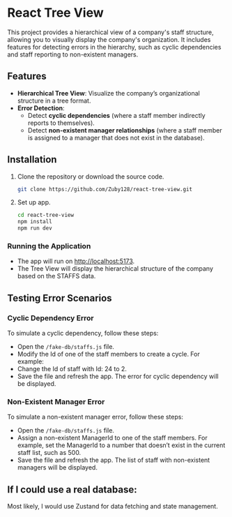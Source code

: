 # React Tree View

This project provides a hierarchical view of a company's staff structure, allowing you to visually display the company's organization. It includes features for detecting errors in the hierarchy, such as cyclic dependencies and staff reporting to non-existent managers.

## Features

- **Hierarchical Tree View**: Visualize the company’s organizational structure in a tree format.
- **Error Detection**:
  - Detect **cyclic dependencies** (where a staff member indirectly reports to themselves).
  - Detect **non-existent manager relationships** (where a staff member is assigned to a manager that does not exist in the database).

## Installation

1. Clone the repository or download the source code.

   ```bash
   git clone https://github.com/Zuby128/react-tree-view.git
   ```

2. Set up app.

   ```bash
   cd react-tree-view
   npm install
   npm run dev
   ```

### Running the Application

- The app will run on [http://localhost:5173](http://localhost:5173).
- The Tree View will display the hierarchical structure of the company based on the STAFFS data.

## Testing Error Scenarios

### Cyclic Dependency Error

To simulate a cyclic dependency, follow these steps:

- Open the `/fake-db/staffs.js` file.
- Modify the Id of one of the staff members to create a cycle. For example:
- Change the Id of staff with Id: 24 to 2.
- Save the file and refresh the app. The error for cyclic dependency will be displayed.

### Non-Existent Manager Error

To simulate a non-existent manager error, follow these steps:

- Open the `/fake-db/staffs.js` file.
- Assign a non-existent ManagerId to one of the staff members. For example, set the ManagerId to a number that doesn’t exist in the current staff list, such as 500.
- Save the file and refresh the app. The list of staff with non-existent managers will be displayed.

## If I could use a real database:

Most likely, I would use Zustand for data fetching and state management.
